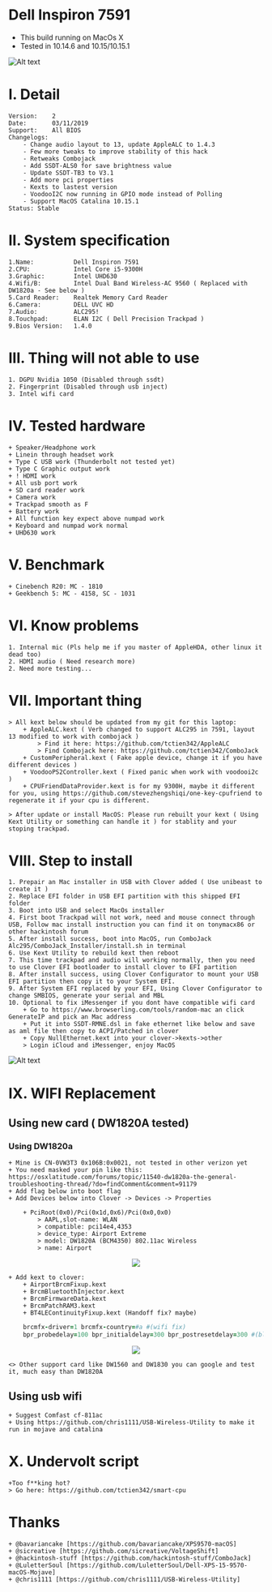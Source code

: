 # Dell Inspiron 7591

+ This build running on MacOs X
+ Tested in 10.14.6 and 10.15/10.15.1

![Alt text](Background.jpg)

# I. Detail

    Version:    2
    Date:       03/11/2019
    Support:    All BIOS
    Changelogs:
        - Change audio layout to 13, update AppleALC to 1.4.3
        - Few more tweaks to improve stability of this hack
        - Retweaks Combojack
        - Add SSDT-ALS0 for save brightness value
        - Update SSDT-TB3 to V3.1
        - Add more pci properties
        - Kexts to lastest version
        - VoodooI2C now running in GPIO mode instead of Polling
        - Support MacOS Catalina 10.15.1
    Status: Stable

# II. System specification

    1.Name:           Dell Inspiron 7591
    2.CPU:            Intel Core i5-9300H
    3.Graphic:        Intel UHD630
    4.Wifi/B:         Intel Dual Band Wireless-AC 9560 ( Replaced with DW1820a - See below )
    5.Card Reader:    Realtek Memory Card Reader 
    6.Camera:         DELL UVC HD
    7.Audio:          ALC295!
    8.Touchpad:       ELAN I2C ( Dell Precision Trackpad )
    9.Bios Version:   1.4.0

# III. Thing will not able to use

    1. DGPU Nvidia 1050 (Disabled through ssdt)
    2. Fingerprint (Disabled through usb inject)
    3. Intel wifi card

# IV. Tested hardware
    + Speaker/Headphone work
    + Linein through headset work
    + Type C USB work (Thunderbolt not tested yet)
    + Type C Graphic output work
    + ! HDMI work
    + All usb port work
    + SD card reader work
    + Camera work
    + Trackpad smooth as F
    + Battery work
    + All function key expect above numpad work
    + Keyboard and numpad work normal
    + UHD630 work

# V. Benchmark
    + Cinebench R20: MC - 1810
    + Geekbench 5: MC - 4158, SC - 1031

# VI. Know problems

    1. Internal mic (Pls help me if you master of AppleHDA, other linux it dead too)
    2. HDMI audio ( Need research more)
    2. Need more testing...

# VII. Important thing
    > All kext below should be updated from my git for this laptop:
        + AppleALC.kext ( Verb changed to support ALC295 in 7591, layout 13 modified to work with combojack )
            > Find it here: https://github.com/tctien342/AppleALC
            > Find Combojack here: https://github.com/tctien342/ComboJack
        + CustomPeripheral.kext ( Fake apple device, change it if you have different devices )
        + VoodooPS2Controller.kext ( Fixed panic when work with voodooi2c )
        + CPUFriendDataProvider.kext is for my 9300H, maybe it different for you, using https://github.com/stevezhengshiqi/one-key-cpufriend to regenerate it if your cpu is different. 

    > After update or install MacOS: Please run rebuilt your kext ( Using Kext Utility or something can handle it ) for stablity and your stoping trackpad.

# VIII. Step to install

    1. Prepair an Mac installer in USB with Clover added ( Use unibeast to create it )
    2. Replace EFI folder in USB EFI partition with this shipped EFI folder
    3. Boot into USB and select MacOs installer
    4. First boot Trackpad will not work, need and mouse connect through USB, Follow mac install instruction you can find it on tonymacx86 or other hackintosh forum
    5. After install success, boot into MacOS, run ComboJack Alc295/ComboJack_Installer/install.sh in terminal
    6. Use Kext Utility to rebuild kext then reboot
    7. This time trackpad and audio will working normally, then you need to use Clover EFI bootloader to install clover to EFI partition
    8. After install success, using Clover Configurator to mount your USB EFI partition then copy it to your System EFI.
    9. After System EFI replaced by your EFI, Using Clover Configurator to change SMBIOS, generate your serial and MBL
    10. Optional to fix iMessenger if you dont have compatible wifi card
        + Go to https://www.browserling.com/tools/random-mac an click GenerateIP and pick an Mac address
        + Put it into SSDT-RMNE.dsl in fake ethernet like below and save as aml file then copy to ACPI/Patched in clover
        + Copy NullEthernet.kext into your clover->kexts->other
        > Login iCloud and iMessenger, enjoy MacOS
![Alt text](UpdateMac.png)

# IX. WIFI Replacement
## Using new card ( DW1820A tested)
### Using DW1820a
    + Mine is CN-0VW3T3 0x106B:0x0021, not tested in other verizon yet
    + You need masked your pin like this: https://osxlatitude.com/forums/topic/11540-dw1820a-the-general-troubleshooting-thread/?do=findComment&comment=91179
    + Add flag below into boot flag
    + Add Devices below into Clover -> Devices -> Properties
```
    + PciRoot(0x0)/Pci(0x1d,0x6)/Pci(0x0,0x0)
        > AAPL,slot-name: WLAN
        > compatible: pci14e4,4353
        > device_type: Airport Extreme
        > model: DW1820A (BCM4350) 802.11ac Wireless
        > name: Airport
```

<p align="center">
    <img src="./dw1820a_inject.png">
</p>

    + Add kext to clover:
        + AirportBrcmFixup.kext
        + BrcmBluetoothInjector.kext
        + BrcmFirmwareData.kext
        + BrcmPatchRAM3.kext
        + BT4LEContinuityFixup.kext (Handoff fix? maybe)
```rb
    brcmfx-driver=1 brcmfx-country=#a #(wifi fix)
    bpr_probedelay=100 bpr_initialdelay=300 bpr_postresetdelay=300 #(blue fix after sleep)
``` 
<p align="center">
    <img src="./dw1820a.png">
</p>

    <> Other support card like DW1560 and DW1830 you can google and test it, much easy than DW1820A

## Using usb wifi
    + Suggest Comfast cf-811ac 
    + Using https://github.com/chris1111/USB-Wireless-Utility to make it run in mojave and catalina

# X. Undervolt script
    +Too f**king hot?
    > Go here: https://github.com/tctien342/smart-cpu

# Thanks
    + @bavariancake [https://github.com/bavariancake/XPS9570-macOS]
    + @sicreative [https://github.com/sicreative/VoltageShift]
    + @hackintosh-stuff [https://github.com/hackintosh-stuff/ComboJack]
    + @LuletterSoul [https://github.com/LuletterSoul/Dell-XPS-15-9570-macOS-Mojave]
    + @chris1111 [https://github.com/chris1111/USB-Wireless-Utility]